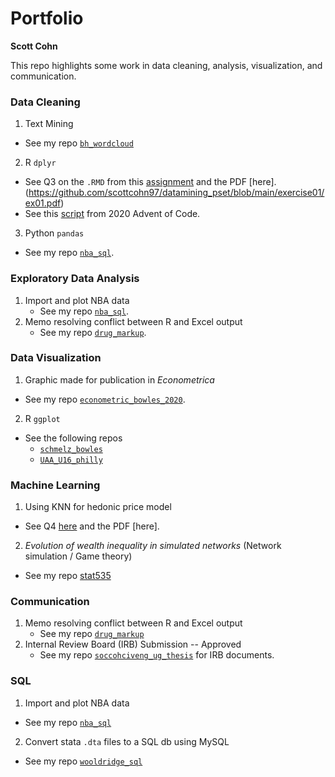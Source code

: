 # Portfolio
**Scott Cohn**

This repo highlights some work in data cleaning, analysis, visualization, and communication.

### Data Cleaning

1. Text Mining
  - See my repo [`bh_wordcloud`](https://github.com/scottcohn97/bh_wordcloud)
2. R `dplyr`
  - See Q3 on the `.RMD` from this [assignment](https://github.com/scottcohn97/datamining_pset/blob/main/exercise01/ex01.Rmd) and the PDF [here].(https://github.com/scottcohn97/datamining_pset/blob/main/exercise01/ex01.pdf)
  - See this [script](https://github.com/scottcohn97/advent2020/blob/main/advent2020_04.R) from 2020 Advent of Code.
3. Python `pandas`
  - See my repo [`nba_sql`](https://github.com/scottcohn97/nba_sql/blob/main/nba-sql.ipynb).


### Exploratory Data Analysis

1. Import and plot NBA data
    - See my repo [`nba_sql`](https://github.com/scottcohn97/nba_sql/blob/main/nba-sql.ipynb).
2. Memo resolving conflict between R and Excel output
    - See my repo [`drug_markup`](https://github.com/scottcohn97/drug_markup).

### Data Visualization

1. Graphic made for publication in *Econometrica*
  - See my repo [`econometric_bowles_2020`](https://github.com/scottcohn97/econometrica_bowles_2020).
2. R `ggplot`
  - See the following repos
    + [`schmelz_bowles`](https://github.com/scottcohn97/schmelz_bowles/blob/main/bowles_schmelz.ipynb)
    + [`UAA_U16_philly`](https://github.com/scottcohn97/UAA_U16_philly)
  
### Machine Learning

1. Using KNN for hedonic price model
  - See Q4 [here](https://github.com/scottcohn97/datamining_pset/blob/main/exercise01/ex01.Rmd) and the PDF [here]. 
2. *Evolution of wealth inequality in simulated networks* (Network simulation / Game theory)
  - See my repo [stat535](https://github.com/scottcohn97/stat535)

### Communication

1. Memo resolving conflict between R and Excel output
   - See my repo [`drug_markup`](https://github.com/scottcohn97/drug_markup)
2. Internal Review Board (IRB) Submission -- Approved
    - See my repo [`soccohciveng_ug_thesis`](https://github.com/scottcohn97/soccohciveng_ug_thesis/tree/master/Appendix) for IRB documents.

### SQL

1. Import and plot NBA data
  - See my repo [`nba_sql`](https://github.com/scottcohn97/nba_sql/blob/main/nba-sql.ipynb)
2. Convert stata `.dta` files to a SQL db using MySQL
  - See my repo [`wooldridge_sql`](https://github.com/scottcohn97/wooldridge_sql)
  
